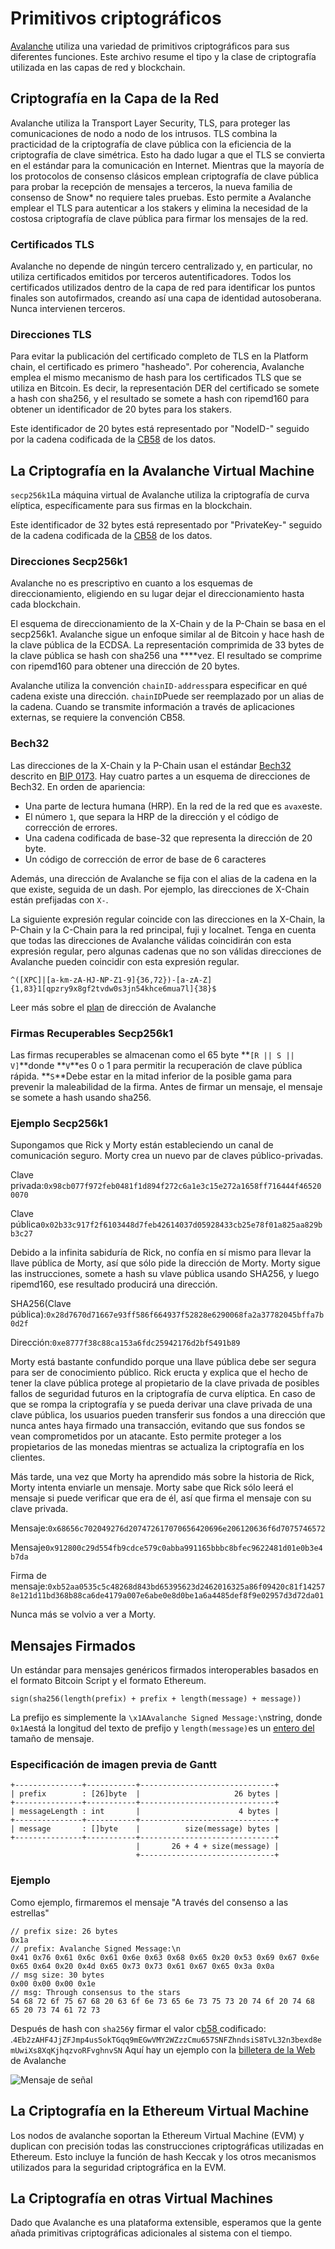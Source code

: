 # Primitivos criptográficos

[Avalanche](../../#avalanche) utiliza una variedad de primitivos criptográficos para sus diferentes funciones. Este archivo resume el tipo y la clase de criptografía utilizada en las capas de red y blockchain.

## Criptografía en la Capa de la Red

Avalanche utiliza la Transport Layer Security, TLS, para proteger las comunicaciones de nodo a nodo de los intrusos. TLS combina la practicidad de la criptografía de clave pública con la eficiencia de la criptografía de clave simétrica. Esto ha dado lugar a que el TLS se convierta en el estándar para la comunicación en Internet. Mientras que la mayoría de los protocolos de consenso clásicos emplean criptografía de clave pública para probar la recepción de mensajes a terceros, la nueva familia de consenso de Snow\* no requiere tales pruebas. Esto permite a Avalanche emplear el TLS para autenticar a los stakers y elimina la necesidad de la costosa criptografía de clave pública para firmar los mensajes de la red.

### Certificados TLS

Avalanche no depende de ningún tercero centralizado y, en particular, no utiliza certificados emitidos por terceros autentificadores. Todos los certificados utilizados dentro de la capa de red para identificar los puntos finales son autofirmados, creando así una capa de identidad autosoberana. Nunca intervienen terceros.

### Direcciones TLS

Para evitar la publicación del certificado completo de TLS en la Platform chain, el certificado es primero "hasheado". Por coherencia, Avalanche emplea el mismo mecanismo de hash para los certificados TLS que se utiliza en Bitcoin. Es decir, la representación DER del certificado se somete a hash con sha256, y el resultado se somete a hash con ripemd160 para obtener un identificador de 20 bytes para los stakers.

Este identificador de 20 bytes está representado por "NodeID-" seguido por la cadena codificada de la [CB58](https://support.avalabs.org/en/articles/4587395-what-is-cb58) de los datos.

## La Criptografía en la Avalanche Virtual Machine

`secp256k1`La máquina virtual de Avalanche utiliza la criptografía de curva elíptica, específicamente para sus firmas en la blockchain.

Este identificador de 32 bytes está representado por "PrivateKey-" seguido de la cadena codificada de la [CB58](https://support.avalabs.org/en/articles/4587395-what-is-cb58) de los datos.

### Direcciones Secp256k1

Avalanche no es prescriptivo en cuanto a los esquemas de direccionamiento, eligiendo en su lugar dejar el direccionamiento hasta cada blockchain.

El esquema de direccionamiento de la X-Chain y de la P-Chain se basa en el secp256k1. Avalanche sigue un enfoque similar al de Bitcoin y hace hash de la clave pública de la ECDSA. La representación comprimida de 33 bytes de la clave pública se hash con sha256 una ****vez. El resultado se comprime con ripemd160 para obtener una dirección de 20 bytes.

Avalanche utiliza la convención `chainID-address`para especificar en qué cadena existe una dirección. `chainID`Puede ser reemplazado por un alias de la cadena. Cuando se transmite información a través de aplicaciones externas, se requiere la convención CB58.

### Bech32

Las direcciones de la X-Chain y la P-Chain usan el estándar [Bech32](http://support.avalabs.org/en/articles/4587392-what-is-bech32) descrito en [BIP 0173](https://en.bitcoin.it/wiki/BIP_0173). Hay cuatro partes a un esquema de direcciones de Bech32. En orden de apariencia:

* Una parte de lectura humana \(HRP\). En la red de la red que es `avax`este.
* El número `1`, que separa la HRP de la dirección y el código de corrección de errores.
* Una cadena codificada de base-32 que representa la dirección de 20 byte.
* Un código de corrección de error de base de 6 caracteres

Además, una dirección de Avalanche se fija con el alias de la cadena en la que existe, seguida de un dash. Por ejemplo, las direcciones de X-Chain están prefijadas con `X-`.

La siguiente expresión regular coincide con las direcciones en la X-Chain, la P-Chain y la C-Chain para la red principal, fuji y localnet. Tenga en cuenta que todas las direcciones de Avalanche válidas coincidirán con esta expresión regular, pero algunas cadenas que no son válidas direcciones de Avalanche pueden coincidir con esta expresión regular.

```text
^([XPC]|[a-km-zA-HJ-NP-Z1-9]{36,72})-[a-zA-Z]{1,83}1[qpzry9x8gf2tvdw0s3jn54khce6mua7l]{38}$
```

Leer más sobre el [plan](https://support.avalabs.org/en/articles/4596397-what-is-an-address) de dirección de Avalanche

### Firmas Recuperables Secp256k1

Las firmas recuperables se almacenan como el 65 byte **`[R || S || V]`**donde **`V`**es 0 o 1 para permitir la recuperación de clave pública rápida. **`S`**Debe estar en la mitad inferior de la posible gama para prevenir la maleabilidad de la firma. Antes de firmar un mensaje, el mensaje se somete a hash usando sha256.

### Ejemplo Secp256k1

Supongamos que Rick y Morty están estableciendo un canal de comunicación seguro. Morty crea un nuevo par de claves público-privadas.

Clave privada:`0x98cb077f972feb0481f1d894f272c6a1e3c15e272a1658ff716444f465200070`

Clave pública`0x02b33c917f2f6103448d7feb42614037d05928433cb25e78f01a825aa829bb3c27`

Debido a la infinita sabiduría de Rick, no confía en sí mismo para llevar la llave pública de Morty, así que sólo pide la dirección de Morty. Morty sigue las instrucciones, somete a hash su vlave pública usando SHA256, y luego ripemd160, ese resultado producirá una dirección.

SHA256\(Clave pública\):`0x28d7670d71667e93ff586f664937f52828e6290068fa2a37782045bffa7b0d2f`

Dirección:`0xe8777f38c88ca153a6fdc25942176d2bf5491b89`

Morty está bastante confundido porque una llave pública debe ser segura para ser de conocimiento público. Rick eructa y explica que el hecho de tener la clave pública protege al propietario de la clave privada de posibles fallos de seguridad futuros en la criptografía de curva elíptica. En caso de que se rompa la criptografía y se pueda derivar una clave privada de una clave pública, los usuarios pueden transferir sus fondos a una dirección que nunca antes haya firmado una transacción, evitando que sus fondos se vean comprometidos por un atacante. Esto permite proteger a los propietarios de las monedas mientras se actualiza la criptografía en los clientes.

Más tarde, una vez que Morty ha aprendido más sobre la historia de Rick, Morty intenta enviarle un mensaje. Morty sabe que Rick sólo leerá el mensaje si puede verificar que era de él, así que firma el mensaje con su clave privada.

Mensaje:`0x68656c702049276d207472617070656420696e206120636f6d7075746572`

Mensaje`0x912800c29d554fb9cdce579c0abba991165bbbc8bfec9622481d01e0b3e4b7da`

Firma de mensaje:`0xb52aa0535c5c48268d843bd65395623d2462016325a86f09420c81f142578e121d11bd368b88ca6de4179a007e6abe0e8d0be1a6a4485def8f9e02957d3d72da01`

Nunca más se volvio a ver a Morty.

## Mensajes Firmados

Un estándar para mensajes genéricos firmados interoperables basados en el formato Bitcoin Script y el formato Ethereum.

```text
sign(sha256(length(prefix) + prefix + length(message) + message))
```

La prefijo es simplemente la `\x1AAvalanche Signed Message:\n`string, donde `0x1A`está la longitud del texto de prefijo y `length(message)`es un [entero del](serialization-primitives.md#integer) tamaño de mensaje.

### Especificación de imagen previa de Gantt

```text
+---------------+-----------+------------------------------+
| prefix        : [26]byte  |                     26 bytes |
+---------------+-----------+------------------------------+
| messageLength : int       |                      4 bytes |
+---------------+-----------+------------------------------+
| message       : []byte    |          size(message) bytes |
+---------------+-----------+------------------------------+
                            |       26 + 4 + size(message) |
                            +------------------------------+
```

### Ejemplo

Como ejemplo, firmaremos el mensaje "A través del consenso a las estrellas"

```text
// prefix size: 26 bytes
0x1a
// prefix: Avalanche Signed Message:\n
0x41 0x76 0x61 0x6c 0x61 0x6e 0x63 0x68 0x65 0x20 0x53 0x69 0x67 0x6e 0x65 0x64 0x20 0x4d 0x65 0x73 0x73 0x61 0x67 0x65 0x3a 0x0a
// msg size: 30 bytes
0x00 0x00 0x00 0x1e
// msg: Through consensus to the stars
54 68 72 6f 75 67 68 20 63 6f 6e 73 65 6e 73 75 73 20 74 6f 20 74 68 65 20 73 74 61 72 73
```

Después de hash con `sha256`y firmar el valor c[b58 ](https://support.avalabs.org/en/articles/4587395-what-is-cb58)codificado: .`4Eb2zAHF4JjZFJmp4usSokTGqq9mEGwVMY2WZzzCmu657SNFZhndsiS8TvL32n3bexd8emUwiXs8XqKjhqzvoRFvghnvSN` Aquí hay un ejemplo con la [billetera de la Web](https://wallet.avax.network/wallet/advanced) de Avalanche

![Mensaje de señal](../../.gitbook/assets/sign-message.png)

## La Criptografía en la Ethereum Virtual Machine

Los nodos de avalanche soportan la Ethereum Virtual Machine \(EVM\) y duplican con precisión todas las construcciones criptográficas utilizadas en Ethereum. Esto incluye la función de hash Keccak y los otros mecanismos utilizados para la seguridad criptográfica en la EVM.

## La Criptografía en otras Virtual Machines

Dado que Avalanche es una plataforma extensible, esperamos que la gente añada primitivas criptográficas adicionales al sistema con el tiempo.

